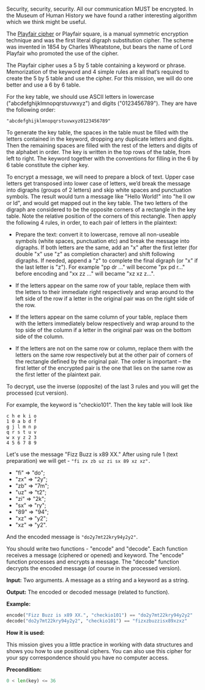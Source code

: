 Security, security, security. All our communication MUST be encrypted.
In the Museum of Human History we have found a rather interesting algorithm which we think might be useful.

The [Playfair cipher](http://en.wikipedia.org/wiki/Playfair_cipher) or Playfair square,
is a manual symmetric encryption technique and was the first literal digraph substitution cipher.
The scheme was invented in 1854 by Charles Wheatstone, but bears the name of Lord Playfair who promoted the use of the cipher.

The Playfair cipher uses a 5 by 5 table containing a keyword or phrase.
Memorization of the keyword and 4 simple rules are all that’s required to create the 5 by 5 table and use the cipher.
For this mission, we will do one better and use a 6 by 6 table.

For the key table, we should use ASCII letters in lowercase ("abcdefghijklmnopqrstuvwxyz") and digits ("0123456789"). 
They are have the following order:
```
"abcdefghijklmnopqrstuvwxyz0123456789"
```

To generate the key table, 
the spaces in the table must be filled with the letters contained in the keyword, dropping any duplicate letters and digits. 
Then the remaining spaces are filled with the rest of the letters and digits of the alphabet in order. 
The key is written in the top rows of the table, from left to right. 
The keyword together with the conventions for filling in the 6 by 6 table constitute the cipher key.

To encrypt a message, we will need to prepare a block of text.
Upper case letters get transposed into lower case of letters, we’d break the message into digraphs (groups of 2 letters)
and skip white spaces and punctuation symbols.
The result would turn a message like "Hello World!" into "he ll ow or ld", 
and would get mapped out in the key table. 
The two letters of the digraph are considered to be the opposite corners of a rectangle in the key table.
Note the relative position of the corners of this rectangle. 
Then apply the following 4 rules, in order, to each pair of letters in the plaintext:

- Prepare the text: convert it to lowercase, remove all non-useable symbols (white spaces, punctuation etc) 
and break the message into digraphs. If both letters are the same, 
add an "x" after the first letter (for double "x" use "z" as completion character) 
and shift following digraphs. If needed, append a "z" to complete the final digraph (or "x" if the last letter is "z"). 
For example "pp dr ..." will become "px pd r..." before encoding and "xx zz ..." will became "xz xz z...".

- If the letters appear on the same row of your table, 
replace them with the letters to their immediate right respectively and wrap around to the left side of the row if a letter in the original pair was on the right side of the row.

- If the letters appear on the same column of your table, 
replace them with the letters immediately below respectively and wrap around to the top side of the column if a letter in the original pair was on the bottom side of the column.

- If the letters are not on the same row or column, 
replace them with the letters on the same row respectively 
but at the other pair of corners of the rectangle defined by the original pair. 
The order is important – the first letter of the encrypted pair 
is the one that lies on the same row as the first letter of the plaintext pair.

To decrypt, use the inverse (opposite) of the last 3 rules and you will get the processed (cut version).

For example, the keyword is "checkio101". Then the key table will look like

```
c h e k i o
1 0 a b d f
g j l m n p
q r s t u v
w x y z 2 3
4 5 6 7 8 9
```

Let's use the message "Fizz Buzz is x89 XX." After using rule 1 (text preparation) we will get - `"fi zx zb uz zi sx 89 xz xz".`

- "fi" => "do";
- "zx" => "2y";
- "zb" => "7m";
- "uz" => "t2";
- "zi" => "2k";
- "sx" => "ry";
- "89" => "94";
- "xz" => "y2";
- "xz" => "y2".

And the encoded message is `"do2y7mt22kry94y2y2"`.

You should write two functions - "encode" and "decode". Each function receives a message (ciphered or opened) and
keyword. The "encode" function processes and encrypts a message. The "decode" function decrypts the encoded message
(of course in the processed version).

**Input:** Two arguments. A message as a string and a keyword as a string. 

**Output:** The encoded or decoded message (related to function).

**Example:**

```python
encode("Fizz Buzz is x89 XX.", "checkio101") == "do2y7mt22kry94y2y2"
decode("do2y7mt22kry94y2y2", "checkio101") == "fizxzbuzzisx89xzxz"
```
**How it is used:**

This mission gives you a little practice in working with data structures and shows you how to use positional ciphers.
You can also use this cipher for your spy correspondence should you have no computer access.


**Precondition:**
```python
0 < len(key) <= 36
```
